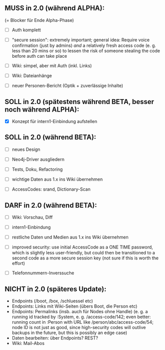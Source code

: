 MUSS in 2.0 (während ALPHA):
----------------------------
(= Blocker für Ende Alpha-Phase)

- [ ] Auth komplett
- [ ] "secure session": extremely important; general idea: Require voice confirmation (just by admins) *and* a relatively fresh access code (e. g. less than 20 mins or so) to lessen the risk of someone stealing the code before auth can take place
- [ ] Wiki: simpel, aber mit Auth (inkl. Links)
- [ ] Wiki: Dateianhänge
- [ ] neuer Personen-Bericht (Optik + zuverlässige Inhalte)



SOLL in 2.0 (spätestens während BETA, besser noch während ALPHA):
-----------------------------------------------------------------

- [X] Konzept für intern1-Einbindung aufstellen



SOLL in 2.0 (während BETA):
---------------------------

- [ ] neues Design
- [ ] Neo4j-Driver ausgliedern
- [ ] Tests, Doku, Refactoring
- [ ] wichtige Daten aus 1.x ins Wiki übernehmen
- [ ] AccessCodes: srand, Dictionary-Scan



DARF in 2.0 (während BETA):
---------------------------

- [ ] Wiki: Vorschau, Diff
- [ ] intern1-Einbindung
- [ ] restliche Daten und Medien aus 1.x ins Wiki übernehmen
- [ ] improved security: use initial AccessCode as a ONE TIME password, which is slightly less user-friendly, but could then be transitioned to a second code as a more secure session key (not sure if this is worth the effort)
- [ ] Telefonnummern-Inverssuche



NICHT in 2.0 (späteres Update):
-------------------------------

- Endpoints (/boot, /box, /schluessel etc)
- Endpoints: Links mit Wiki-Seiten (übers Boot, die Person etc)
- Endpoints: Permalinks (insb. auch für Nodes ohne Handle) (e. g. a running id tracked by :System, e. g. /access-code/142; even better: running count in :Person with URL like /person/abc/access-code/54; node ID is not just as good, since high-security codes will outlive backups in the future, but this is possibly an edge case)
- Daten bearbeiten: über Endpoints? REST?
- Wiki: Mail-Abos
